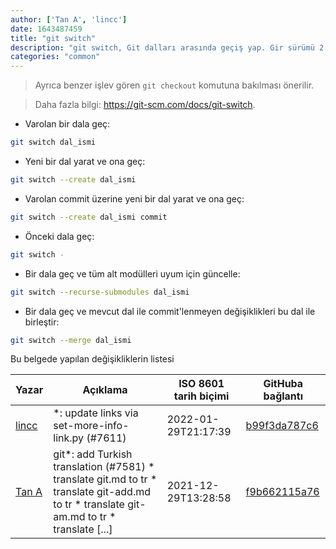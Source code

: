 ```yaml
---
author: ['Tan A', 'lincc']
date: 1643487459
title: "git switch"
description: "git switch, Git dalları arasında geçiş yap. Gir sürümü 2.23+ olmalıdır."
categories: "common"
---
```

> Ayrıca benzer işlev gören `git checkout` komutuna bakılması önerilir.

> Daha fazla bilgi: <https://git-scm.com/docs/git-switch>.

- Varolan bir dala geç:

```bash
git switch dal_ismi
```

- Yeni bir dal yarat ve ona geç:

```bash
git switch --create dal_ismi
```

- Varolan commit üzerine yeni bir dal yarat ve ona geç:

```bash
git switch --create dal_ismi commit
```

- Önceki dala geç:

```bash
git switch -
```

- Bir dala geç ve tüm alt modülleri uyum için güncelle:

```bash
git switch --recurse-submodules dal_ismi
```

- Bir dala geç ve mevcut dal ile commit'lenmeyen değişiklikleri bu dal ile birleştir:

```bash
git switch --merge dal_ismi
```
Bu belgede yapılan değişikliklerin listesi


Yazar | Açıklama | ISO 8601 tarih biçimi | GitHuba bağlantı
------|-----|-----|-----
[lincc](mailto:46962923+blueskyson@users.noreply.github.com) | *: update links via set-more-info-link.py (#7611) | 2022-01-29T21:17:39 | [b99f3da787c6](https://github.com/tldr-pages/tldr/commit/b99f3da787c6f43a545b9cb5ebd8265b1367fbc4)
[Tan A](mailto:40173707+yutyo@users.noreply.github.com) | git*: add Turkish translation (#7581) * translate git.md to tr * translate git-add.md to tr * translate git-am.md to tr * translate [...] | 2021-12-29T13:28:58 | [f9b662115a76](https://github.com/tldr-pages/tldr/commit/f9b662115a765f843982cea237d608aab423e3f7)

